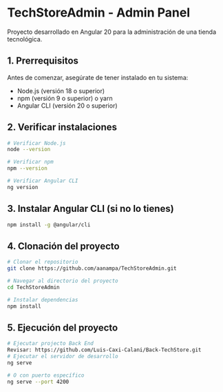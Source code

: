# TechStoreAdmin - Admin Panel

Proyecto desarrollado en Angular 20 para la administración de una tienda tecnológica.

## 1. Prerrequisitos

Antes de comenzar, asegúrate de tener instalado en tu sistema:
- Node.js (versión 18 o superior)
- npm (versión 9 o superior) o yarn
- Angular CLI (versión 20 o superior)


## 2. Verificar instalaciones
```bash
# Verificar Node.js
node --version

# Verificar npm
npm --version

# Verificar Angular CLI
ng version
```

## 3. Instalar Angular CLI (si no lo tienes)

```bash
npm install -g @angular/cli
```
## 4. Clonación del proyecto

```bash
# Clonar el repositorio
git clone https://github.com/aanampa/TechStoreAdmin.git

# Navegar al directorio del proyecto
cd TechStoreAdmin

# Instalar dependencias
npm install
```
## 5. Ejecución del proyecto

```bash
# Ejecutar projecto Back End
Revisar: https://github.com/Luis-Caxi-Calani/Back-TechStore.git
# Ejecutar el servidor de desarrollo
ng serve

# O con puerto específico
ng serve --port 4200
```

